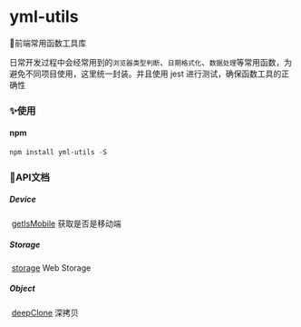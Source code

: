# yml-utils
🤞前端常用函数工具库

日常开发过程中会经常用到的`浏览器类型判断`、`日期格式化`、`数据处理`等常用函数，为避免不同项目使用，这里统一封装。并且使用 jest 进行测试，确保函数工具的正确性

### ✨使用

#### npm

```powershell
npm install yml-utils -S
```

### 🎉API文档

##### Device

​		[getIsMobile](https://github.com/yml-qq/yml-utils/blob/main/src/device/getIsMobile.ts)                           获取是否是移动端

##### Storage

​		[storage](https://github.com/yml-qq/yml-utils/blob/main/src/storage/storage.ts)                                  Web Storage

##### Object

​		[deepClone](https://github.com/yml-qq/yml-utils/blob/main/src/object/deepClone.ts)                            深拷贝


